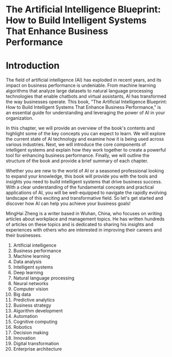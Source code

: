 # The Artificial Intelligence Blueprint: How to Build Intelligent Systems That Enhance Business Performance

# Introduction

The field of artificial intelligence (AI) has exploded in recent years, and its impact on business performance is undeniable. From machine learning algorithms that analyze large datasets to natural language processing technologies that enable chatbots and virtual assistants, AI has transformed the way businesses operate. This book, "The Artificial Intelligence Blueprint: How to Build Intelligent Systems That Enhance Business Performance," is an essential guide for understanding and leveraging the power of AI in your organization.

In this chapter, we will provide an overview of the book's contents and highlight some of the key concepts you can expect to learn. We will explore the current state of AI technology and examine how it is being used across various industries. Next, we will introduce the core components of intelligent systems and explain how they work together to create a powerful tool for enhancing business performance. Finally, we will outline the structure of the book and provide a brief summary of each chapter.

Whether you are new to the world of AI or a seasoned professional looking to expand your knowledge, this book will provide you with the tools and insights you need to build intelligent systems that drive business success. With a clear understanding of the fundamental concepts and practical applications of AI, you will be well-equipped to navigate the rapidly evolving landscape of this exciting and transformative field. So let's get started and discover how AI can help you achieve your business goals!

MingHai Zheng is a writer based in Wuhan, China, who focuses on writing articles about workplace and management topics. He has written hundreds of articles on these topics and is dedicated to sharing his insights and experiences with others who are interested in improving their careers and their businesses.



1. Artificial intelligence
2. Business performance
3. Machine learning
4. Data analysis
5. Intelligent systems
6. Deep learning
7. Natural language processing
8. Neural networks
9. Computer vision
10. Big data
11. Predictive analytics
12. Business strategy
13. Algorithm development
14. Automation
15. Cognitive computing
16. Robotics
17. Decision making
18. Innovation
19. Digital transformation
20. Enterprise architecture

